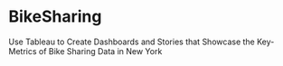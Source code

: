 # BikeSharing
Use Tableau to Create Dashboards and Stories that Showcase the Key-Metrics of Bike Sharing Data in New York
